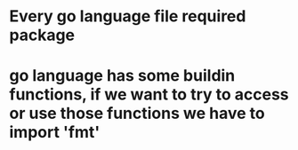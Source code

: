 # Every go language file required package

# go language has some buildin functions, if we want to try to access or use those functions we have to import 'fmt'